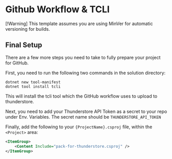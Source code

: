 # Github Workflow & TCLI

[!Warning]
This template assumes you are using MinVer for automatic versioning for builds.

## Final Setup

There are a few more steps you need to take to fully prepare your project for GitHub.

First, you need to run the following two commands in the solution directory:

```shell
dotnet new tool-manifest
dotnet tool install tcli
```

This will install the tcli tool which the GitHub workflow uses to upload to thunderstore.

Next, you need to add your Thunderstore API Token as a secret to your repo under Env. Variables.
The secret name should be `THUNDERSTORE_API_TOKEN`

Finally, add the following to your `{ProjectName}.csproj` file, within the `<Project>` area:

```xml
<ItemGroup>
    <Content Include="pack-for-thunderstore.csproj" />
</ItemGroup>
```
